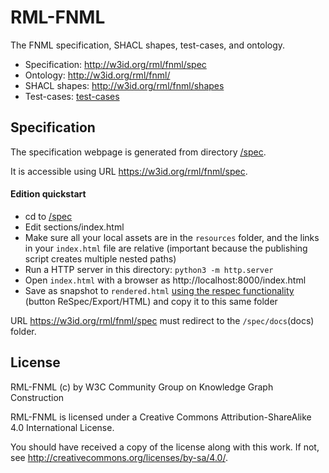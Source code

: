 # RML-FNML

The FNML specification, SHACL shapes, test-cases, and ontology.

- Specification: http://w3id.org/rml/fnml/spec
- Ontology: http://w3id.org/rml/fnml/
- SHACL shapes: http://w3id.org/rml/fnml/shapes
- Test-cases: [test-cases](./test-cases)

## Specification

The specification webpage is generated from directory [/spec](spec).

It is accessible using URL https://w3id.org/rml/fnml/spec.

#### Edition quickstart

- cd to [/spec](spec)
- Edit sections/index.html
- Make sure all your local assets are in the `resources` folder, and the links in your `index.html` file are relative (important because the publishing script creates multiple nested paths)
- Run a HTTP server in this directory: `python3 -m http.server`
- Open `index.html` with a browser as http://localhost:8000/index.html
- Save as snapshot to `rendered.html` [using the respec functionality](https://respec.org/docs/#using-browser) (button ReSpec/Export/HTML) and copy it to this same folder

URL https://w3id.org/rml/fnml/spec must redirect to the `/spec/docs`(docs) folder.

## License

RML-FNML (c) by W3C Community Group on Knowledge Graph Construction

RML-FNML is licensed under a
Creative Commons Attribution-ShareAlike 4.0 International License.

You should have received a copy of the license along with this
work.  If not, see <http://creativecommons.org/licenses/by-sa/4.0/>.
